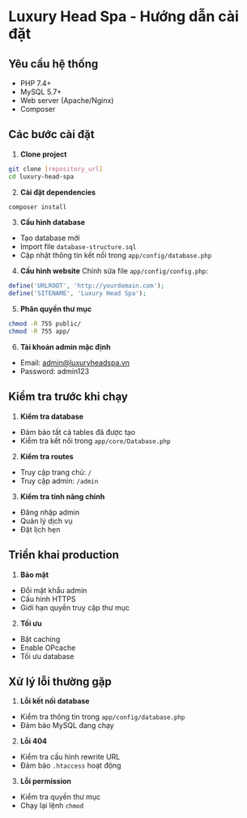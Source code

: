 # Luxury Head Spa - Hướng dẫn cài đặt

## Yêu cầu hệ thống
- PHP 7.4+
- MySQL 5.7+
- Web server (Apache/Nginx)
- Composer

## Các bước cài đặt

1. **Clone project**
```bash
git clone [repository_url]
cd luxury-head-spa
```

2. **Cài đặt dependencies**
```bash
composer install
```

3. **Cấu hình database**
- Tạo database mới
- Import file `database-structure.sql`
- Cập nhật thông tin kết nối trong `app/config/database.php`

4. **Cấu hình website**
Chỉnh sửa file `app/config/config.php`:
```php
define('URLROOT', 'http://yourdomain.com');
define('SITENAME', 'Luxury Head Spa');
```

5. **Phân quyền thư mục**
```bash
chmod -R 755 public/
chmod -R 755 app/
```

6. **Tài khoản admin mặc định**
- Email: admin@luxuryheadspa.vn
- Password: admin123

## Kiểm tra trước khi chạy

1. **Kiểm tra database**
- Đảm bảo tất cả tables đã được tạo
- Kiểm tra kết nối trong `app/core/Database.php`

2. **Kiểm tra routes**
- Truy cập trang chủ: `/`
- Truy cập admin: `/admin`

3. **Kiểm tra tính năng chính**
- Đăng nhập admin
- Quản lý dịch vụ
- Đặt lịch hẹn

## Triển khai production

1. **Bảo mật**
- Đổi mật khẩu admin
- Cấu hình HTTPS
- Giới hạn quyền truy cập thư mục

2. **Tối ưu**
- Bật caching
- Enable OPcache
- Tối ưu database

## Xử lý lỗi thường gặp

1. **Lỗi kết nối database**
- Kiểm tra thông tin trong `app/config/database.php`
- Đảm bảo MySQL đang chạy

2. **Lỗi 404**
- Kiểm tra cấu hình rewrite URL
- Đảm bảo `.htaccess` hoạt động

3. **Lỗi permission**
- Kiểm tra quyền thư mục
- Chạy lại lệnh `chmod`
